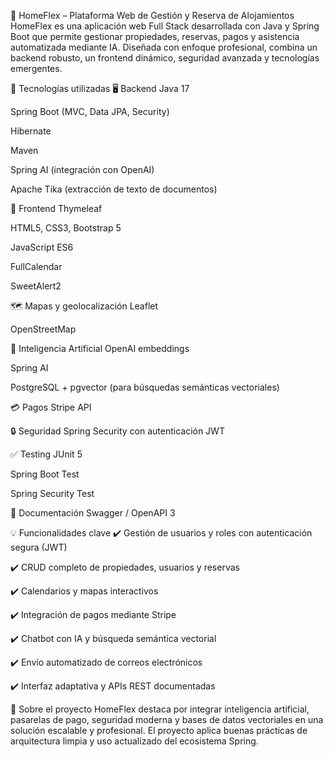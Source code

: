 🏡 HomeFlex – Plataforma Web de Gestión y Reserva de Alojamientos
HomeFlex es una aplicación web Full Stack desarrollada con Java y Spring Boot que permite gestionar propiedades, reservas, pagos y asistencia automatizada mediante IA.
Diseñada con enfoque profesional, combina un backend robusto, un frontend dinámico, seguridad avanzada y tecnologías emergentes.

🔧 Tecnologías utilizadas
🖥️ Backend
Java 17

Spring Boot (MVC, Data JPA, Security)

Hibernate

Maven

Spring AI (integración con OpenAI)

Apache Tika (extracción de texto de documentos)

🎨 Frontend
Thymeleaf

HTML5, CSS3, Bootstrap 5

JavaScript ES6

FullCalendar

SweetAlert2

🗺️ Mapas y geolocalización
Leaflet

OpenStreetMap

🧠 Inteligencia Artificial
OpenAI embeddings

Spring AI

PostgreSQL + pgvector (para búsquedas semánticas vectoriales)

💳 Pagos
Stripe API

🔒 Seguridad
Spring Security con autenticación JWT

✅ Testing
JUnit 5

Spring Boot Test

Spring Security Test

📄 Documentación
Swagger / OpenAPI 3

💡 Funcionalidades clave
✔️ Gestión de usuarios y roles con autenticación segura (JWT)

✔️ CRUD completo de propiedades, usuarios y reservas

✔️ Calendarios y mapas interactivos

✔️ Integración de pagos mediante Stripe

✔️ Chatbot con IA y búsqueda semántica vectorial

✔️ Envío automatizado de correos electrónicos

✔️ Interfaz adaptativa y APIs REST documentadas

📌 Sobre el proyecto
HomeFlex destaca por integrar inteligencia artificial, pasarelas de pago, seguridad moderna y bases de datos vectoriales en una solución escalable y profesional.
El proyecto aplica buenas prácticas de arquitectura limpia y uso actualizado del ecosistema Spring.
